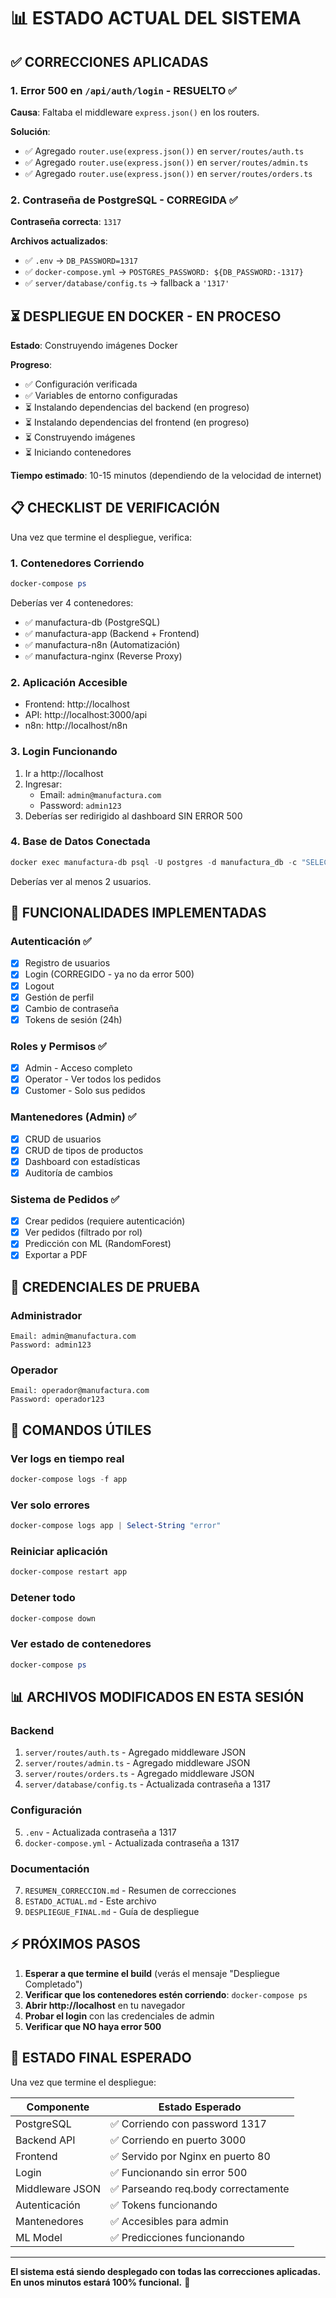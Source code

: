 # 📊 ESTADO ACTUAL DEL SISTEMA

## ✅ CORRECCIONES APLICADAS

### 1. Error 500 en `/api/auth/login` - RESUELTO ✅

**Causa**: Faltaba el middleware `express.json()` en los routers.

**Solución**:
- ✅ Agregado `router.use(express.json())` en `server/routes/auth.ts`
- ✅ Agregado `router.use(express.json())` en `server/routes/admin.ts`
- ✅ Agregado `router.use(express.json())` en `server/routes/orders.ts`

### 2. Contraseña de PostgreSQL - CORREGIDA ✅

**Contraseña correcta**: `1317`

**Archivos actualizados**:
- ✅ `.env` → `DB_PASSWORD=1317`
- ✅ `docker-compose.yml` → `POSTGRES_PASSWORD: ${DB_PASSWORD:-1317}`
- ✅ `server/database/config.ts` → fallback a `'1317'`

## ⏳ DESPLIEGUE EN DOCKER - EN PROCESO

**Estado**: Construyendo imágenes Docker

**Progreso**:
- ✅ Configuración verificada
- ✅ Variables de entorno configuradas
- ⏳ Instalando dependencias del backend (en progreso)
- ⏳ Instalando dependencias del frontend (en progreso)
- ⏳ Construyendo imágenes
- ⏳ Iniciando contenedores

**Tiempo estimado**: 10-15 minutos (dependiendo de la velocidad de internet)

## 📋 CHECKLIST DE VERIFICACIÓN

Una vez que termine el despliegue, verifica:

### 1. Contenedores Corriendo
```powershell
docker-compose ps
```

Deberías ver 4 contenedores:
- ✅ manufactura-db (PostgreSQL)
- ✅ manufactura-app (Backend + Frontend)
- ✅ manufactura-n8n (Automatización)
- ✅ manufactura-nginx (Reverse Proxy)

### 2. Aplicación Accesible
- Frontend: http://localhost
- API: http://localhost:3000/api
- n8n: http://localhost/n8n

### 3. Login Funcionando
1. Ir a http://localhost
2. Ingresar:
   - Email: `admin@manufactura.com`
   - Password: `admin123`
3. Deberías ser redirigido al dashboard SIN ERROR 500

### 4. Base de Datos Conectada
```powershell
docker exec manufactura-db psql -U postgres -d manufactura_db -c "SELECT COUNT(*) FROM users;"
```

Deberías ver al menos 2 usuarios.

## 🎯 FUNCIONALIDADES IMPLEMENTADAS

### Autenticación ✅
- [x] Registro de usuarios
- [x] Login (CORREGIDO - ya no da error 500)
- [x] Logout
- [x] Gestión de perfil
- [x] Cambio de contraseña
- [x] Tokens de sesión (24h)

### Roles y Permisos ✅
- [x] Admin - Acceso completo
- [x] Operator - Ver todos los pedidos
- [x] Customer - Solo sus pedidos

### Mantenedores (Admin) ✅
- [x] CRUD de usuarios
- [x] CRUD de tipos de productos
- [x] Dashboard con estadísticas
- [x] Auditoría de cambios

### Sistema de Pedidos ✅
- [x] Crear pedidos (requiere autenticación)
- [x] Ver pedidos (filtrado por rol)
- [x] Predicción con ML (RandomForest)
- [x] Exportar a PDF

## 📝 CREDENCIALES DE PRUEBA

### Administrador
```
Email: admin@manufactura.com
Password: admin123
```

### Operador
```
Email: operador@manufactura.com
Password: operador123
```

## 🔧 COMANDOS ÚTILES

### Ver logs en tiempo real
```powershell
docker-compose logs -f app
```

### Ver solo errores
```powershell
docker-compose logs app | Select-String "error"
```

### Reiniciar aplicación
```powershell
docker-compose restart app
```

### Detener todo
```powershell
docker-compose down
```

### Ver estado de contenedores
```powershell
docker-compose ps
```

## 📊 ARCHIVOS MODIFICADOS EN ESTA SESIÓN

### Backend
1. `server/routes/auth.ts` - Agregado middleware JSON
2. `server/routes/admin.ts` - Agregado middleware JSON
3. `server/routes/orders.ts` - Agregado middleware JSON
4. `server/database/config.ts` - Actualizada contraseña a 1317

### Configuración
5. `.env` - Actualizada contraseña a 1317
6. `docker-compose.yml` - Actualizada contraseña a 1317

### Documentación
7. `RESUMEN_CORRECCION.md` - Resumen de correcciones
8. `ESTADO_ACTUAL.md` - Este archivo
9. `DESPLIEGUE_FINAL.md` - Guía de despliegue

## ⚡ PRÓXIMOS PASOS

1. **Esperar a que termine el build** (verás el mensaje "Despliegue Completado")
2. **Verificar que los contenedores estén corriendo**: `docker-compose ps`
3. **Abrir http://localhost** en tu navegador
4. **Probar el login** con las credenciales de admin
5. **Verificar que NO haya error 500**

## 🎊 ESTADO FINAL ESPERADO

Una vez que termine el despliegue:

| Componente | Estado Esperado |
|------------|-----------------|
| PostgreSQL | ✅ Corriendo con password 1317 |
| Backend API | ✅ Corriendo en puerto 3000 |
| Frontend | ✅ Servido por Nginx en puerto 80 |
| Login | ✅ Funcionando sin error 500 |
| Middleware JSON | ✅ Parseando req.body correctamente |
| Autenticación | ✅ Tokens funcionando |
| Mantenedores | ✅ Accesibles para admin |
| ML Model | ✅ Predicciones funcionando |

---

**El sistema está siendo desplegado con todas las correcciones aplicadas. En unos minutos estará 100% funcional.** 🚀
